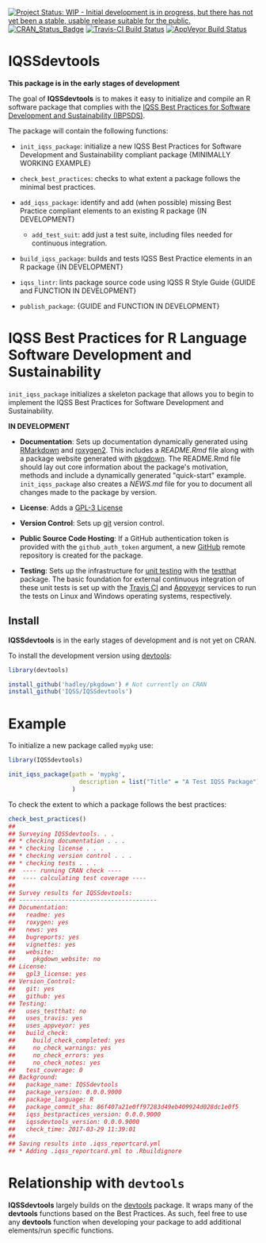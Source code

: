 <!-- README.md is generated from README.Rmd. Please edit that file -->
[![Project Status: WIP - Initial development is in progress, but there has not yet been a stable, usable release suitable for the public.](http://www.repostatus.org/badges/latest/wip.svg)](http://www.repostatus.org/#wip) [![CRAN\_Status\_Badge](http://www.r-pkg.org/badges/version/IQSSdevtools)](https://cran.r-project.org/package=IQSSdevtools) [![Travis-CI Build Status](https://travis-ci.org/IQSS/IQSSdevtools.svg?branch=master)](https://travis-ci.org/IQSS/IQSSdevtools) [![AppVeyor Build Status](https://ci.appveyor.com/api/projects/status/github/IQSS/IQSSdevtools?branch=master&svg=true)](https://ci.appveyor.com/project/IQSS/IQSSdevtools)

IQSSdevtools
============

**This package is in the early stages of development**

The goal of **IQSSdevtools** is to makes it easy to initialize and compile an R software package that complies with the [IQSS Best Practices for Software Development and Sustainability (IBPSDS)](https://github.com/IQSS/social_science_software_toolkit/blob/master/iqss_sss_best_practices.md).

The package will contain the following functions:

-   `init_iqss_package`: initialize a new IQSS Best Practices for Software Development and Sustainability compliant package {MINIMALLY WORKING EXAMPLE}

-   `check_best_practices`: checks to what extent a package follows the minimal best practices.

-   `add_iqss_package`: identify and add (when possible) missing Best Practice compliant elements to an existing R package {IN DEVELOPMENT}

    -   `add_test_suit`: add just a test suite, including files needed for continuous integration.

-   `build_iqss_package`: builds and tests IQSS Best Practice elements in an R package {IN DEVELOPMENT}

-   `iqss_lintr`: lints package source code using IQSS R Style Guide {GUIDE and FUNCTION IN DEVELOPMENT}

-   `publish_package`: {GUIDE and FUNCTION IN DEVELOPMENT}

IQSS Best Practices for R Language Software Development and Sustainability
==========================================================================

`init_iqss_package` initializes a skeleton package that allows you to begin to implement the IQSS Best Practices for Software Development and Sustainability.

**IN DEVELOPMENT**

-   **Documentation**: Sets up documentation dynamically generated using [RMarkdown](http://rmarkdown.rstudio.com/) and [roxygen2](https://CRAN.R-project.org/package=roxygen2). This includes a *README.Rmd* file along with a package website generated with [pkgdown](https://github.com/hadley/pkgdown). The README.Rmd file should lay out core information about the package's motivation, methods and include a dynamically generated "quick-start" example. `init_iqss_package` also creates a *NEWS.md* file for you to document all changes made to the package by version.

-   **License**: Adds a [GPL-3 License](https://www.gnu.org/licenses/gpl-3.0.en.html)

-   **Version Control**: Sets up [git](https://git-scm.com/) version control.

-   **Public Source Code Hosting**: If a GitHub authentication token is provided with the `github_auth_token` argument, a new [GitHub](https://github.com/) remote repository is created for the package.

-   **Testing**: Sets up the infrastructure for [unit testing](https://en.wikipedia.org/wiki/Unit_testing) with the [testthat](https://CRAN.R-project.org/package=testthat) package. The basic foundation for external continuous integration of these unit tests is set up with the [Travis CI](https://travis-ci.org/) and [Appveyor](https://www.appveyor.com/) services to run the tests on Linux and Windows operating systems, respectively.

Install
-------

**IQSSdevtools** is in the early stages of development and is not yet on CRAN.

To install the development version using [devtools](https://CRAN.R-project.org/package=devtools):

``` r
library(devtools)

install_github('hadley/pkgdown') # Not currently on CRAN
install_github('IQSS/IQSSdevtools')
```

Example
=======

To initialize a new package called `mypkg` use:

``` r
library(IQSSdevtools)

init_iqss_package(path = 'mypkg',
                    description = list("Title" = "A Test IQSS Package")
                  )
```

To check the extent to which a package follows the best practices:

``` r
check_best_practices()
## 
## Surveying IQSSdevtools. . .
## * checking documentation . . .
## * checking license . . .
## * checking version control . . .
## * checking tests . . .
##  ---- running CRAN check ----
##  ---- calculating test coverage ----
## 
## Survey results for IQSSdevtools:
## ---------------------------------------
## Documentation:
##   readme: yes
##   roxygen: yes
##   news: yes
##   bugreports: yes
##   vignettes: yes
##   website:
##     pkgdown_website: no
## License:
##   gpl3_license: yes
## Version_Control:
##   git: yes
##   github: yes
## Testing:
##   uses_testthat: no
##   uses_travis: yes
##   uses_appveyor: yes
##   build_check:
##     build_check_completed: yes
##     no_check_warnings: yes
##     no_check_errors: yes
##     no_check_notes: yes
##   test_coverage: 0
## Background:
##   package_name: IQSSdevtools
##   package_version: 0.0.0.9000
##   package_language: R
##   package_commit_sha: 86f407a21e0ff97283d49eb409924d028dc1e0f5
##   iqss_bestpractices_version: 0.0.0.9000
##   iqssdevtools_version: 0.0.0.9000
##   check_time: 2017-03-29 11:39:01
## 
## Saving results into .iqss_reportcard.yml
## * Adding .iqss_reportcard.yml to .Rbuildignore
```

Relationship with `devtools`
============================

**IQSSdevtools** largely builds on the [devtools](https://CRAN.R-project.org/package=devtools) package. It wraps many of the **devtools** functions based on the Best Practices. As such, feel free to use any **devtools** function when developing your package to add additional elements/run specific functions.
